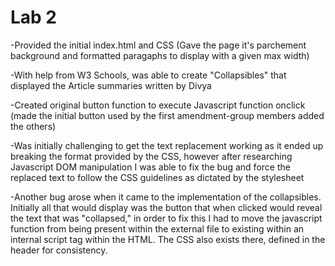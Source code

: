 # Lab 2

-Provided the initial index.html and CSS (Gave the page it's parchement background and formatted paragaphs to display with a given max width)

-With help from W3 Schools, was able to create "Collapsibles" that displayed the Article summaries written by Divya

-Created original button function to execute Javascript function onclick (made the initial button used by the first amendment-group members added the others)

-Was initially challenging to get the text replacement working as it ended up breaking the format provided by the CSS, however after researching Javascript DOM manipulation
 I was able to fix the bug and force the replaced text to follow the CSS guidelines as dictated by the stylesheet
 
-Another bug arose when it came to the implementation of the collapsibles. Initially all that would display was the button that when clicked would reveal the text that was "collapsed," in order to fix this I had to move the javascript function from being present within the external file to existing within an internal script tag within the HTML. The CSS also exists there, defined in the header for consistency.
